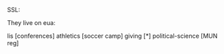 SSL:

They live on eua:

lis [conferences]
athletics [soccer camp]
giving [*]
political-science [MUN reg]
